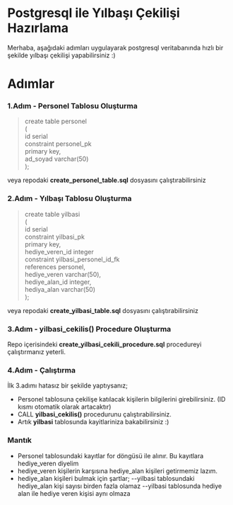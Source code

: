 # Postgresql ile Yılbaşı Çekilişi Hazırlama

Merhaba, aşağıdaki adımları uygulayarak postgresql veritabanında hızlı bir şekilde yılbaşı çekilişi yapabilirsiniz :)

# Adımlar
### 1.Adım - Personel Tablosu Oluşturma
>create table personel  
(  
    id serial  
 constraint personel_pk  
            primary key,  
    ad_soyad varchar(50)  
);

veya repodaki **create_personel_table.sql** dosyasını çalıştırabilirsiniz

### 2.Adım - Yılbaşı Tablosu Oluşturma
>create table yilbasi  
(  
    id serial  
 constraint yilbasi_pk  
            primary key,  
    hediye_veren_id integer  
 constraint yilbasi_personel_id_fk  
            references personel,  
    hediye_veren varchar(50),  
    hediye_alan_id integer,  
    hediya_alan varchar(50)  
);

veya repodaki **create_yilbasi_table.sql** dosyasını çalıştırabilirsiniz

### 3.Adım - yilbasi_cekilis() Procedure Oluşturma
Repo içerisindeki **create_yilbasi_cekili_procedure.sql** procedureyi çalıştırmanız yeterli.

### 4.Adım - Çalıştırma
İlk 3.adımı hatasız bir şekilde yaptıysanız;
- Personel tablosuna çekilişe katılacak kişilerin bilgilerini girebilirsiniz. (ID kısmı otomatik olarak artacaktır)
- CALL **yilbasi_cekilis()** procedurunu çalıştırabilirsiniz.
- Artık **yilbasi** tablosunda kayitlariniza bakabilirsiniz :) 

### Mantık
- Personel tablosundaki kayıtlar for döngüsü ile alınır. Bu kayıtlara hediye_veren diyelim
- hediye_veren kişilerin karşısına hediye_alan kişileri getirmemiz lazım. 
- hediye_alan kişileri bulmak için şartlar;
--yilbasi tablosundaki hediye_alan kişi sayısı birden fazla olamaz
--yilbasi tablosunda hediye alan ile hediye veren kişisi aynı olmaza 
